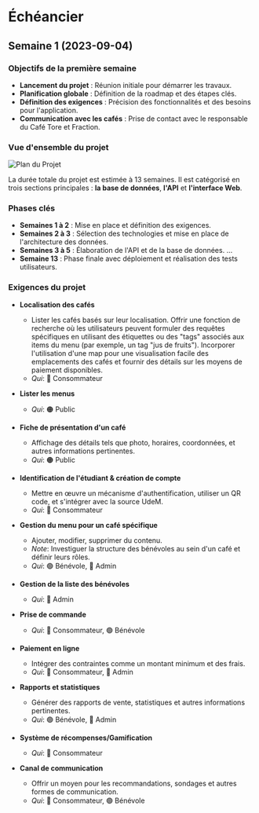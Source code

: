 # Échéancier

<!-- ## Semaine 15 (2023-12-11) -->

<!-- ## Semaine 14 (2023-12-04) -->

<!-- ## Semaine 13 (2023-11-27) -->

<!-- ## Semaine 12 (2023-11-20) -->

<!-- ## Semaine 11 (2023-11-13) -->

<!-- ## Semaine 10 (2023-11-06) -->

<!-- ## Semaine 9 (2023-10-30) -->

<!-- ## Semaine 8 (2023-10-23) -->

<!-- ## Semaine 7 (2023-10-16) -->

<!-- ## Semaine 6 (2023-10-09) -->

<!-- ## Semaine 5 (2023-10-02) -->

<!-- ## Semaine 4 (2023-09-25) -->

<!-- ## Semaine 3 (2023-09-18) -->

<!-- ## Semaine 2 (2023-09-11) -->

## Semaine 1 (2023-09-04)

### Objectifs de la première semaine

- **Lancement du projet** : Réunion initiale pour démarrer les travaux.
- **Planification globale** : Définition de la roadmap et des étapes clés.
- **Définition des exigences** : Précision des fonctionnalités et des besoins pour l'application.
- **Communication avec les cafés** : Prise de contact avec le responsable du Café Tore et Fraction.

### Vue d'ensemble du projet

![Plan du Projet](https://cdn.discordapp.com/attachments/1143019940950069249/1149783550854434827/cafe_sans_fils_project_plan.png)

La durée totale du projet est estimée à 13 semaines. Il est catégorisé en trois sections principales : **la base de données**, **l'API** et **l'interface Web**.


### Phases clés

- **Semaines 1 à 2** : Mise en place et définition des exigences.
- **Semaines 2 à 3** : Sélection des technologies et mise en place de l'architecture des données.
- **Semaines 3 à 5** : Élaboration de l'API et de la base de données.
...
- **Semaine 13** : Phase finale avec déploiement et réalisation des tests utilisateurs.

### Exigences du projet

- **Localisation des cafés**  
  - Lister les cafés basés sur leur localisation. Offrir une fonction de recherche où les utilisateurs peuvent formuler des requêtes spécifiques en utilisant des étiquettes ou des "tags" associés aux items du menu (par exemple, un tag "jus de fruits"). Incorporer l'utilisation d'une map pour une visualisation facile des emplacements des cafés et fournir des détails sur les moyens de paiement disponibles.  
  - _Qui_: 🔵 Consommateur

- **Lister les menus**  
  - _Qui_: 🟠 Public

- **Fiche de présentation d'un café**  
  - Affichage des détails tels que photo, horaires, coordonnées, et autres informations pertinentes.  
  - _Qui_: 🟠 Public

- **Identification de l'étudiant & création de compte**  
  - Mettre en œuvre un mécanisme d'authentification, utiliser un QR code, et s'intégrer avec la source UdeM.  
  - _Qui_: 🔵 Consommateur

- **Gestion du menu pour un café spécifique**  
  - Ajouter, modifier, supprimer du contenu.  
  - _Note_: Investiguer la structure des bénévoles au sein d'un café et définir leurs rôles.
  - _Qui_: 🟢 Bénévole, 🔴 Admin  

- **Gestion de la liste des bénévoles**  
  - _Qui_: 🔴 Admin

- **Prise de commande**  
  - _Qui_: 🔵 Consommateur, 🟢 Bénévole

- **Paiement en ligne**  
  - Intégrer des contraintes comme un montant minimum et des frais.  
  - _Qui_: 🔵 Consommateur, 🔴 Admin

- **Rapports et statistiques**  
  - Générer des rapports de vente, statistiques et autres informations pertinentes.  
  - _Qui_: 🟢 Bénévole, 🔴 Admin

- **Système de récompenses/Gamification**  
  - _Qui_: 🔵 Consommateur

- **Canal de communication**  
  - Offrir un moyen pour les recommandations, sondages et autres formes de communication.  
  - _Qui_: 🔵 Consommateur, 🟢 Bénévole
